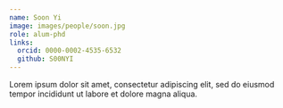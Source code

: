 ```yaml
---
name: Soon Yi
image: images/people/soon.jpg
role: alum-phd
links:
  orcid: 0000-0002-4535-6532
  github: S00NYI
---
```


Lorem ipsum dolor sit amet, consectetur adipiscing elit, sed do eiusmod tempor incididunt ut labore et dolore magna aliqua.
